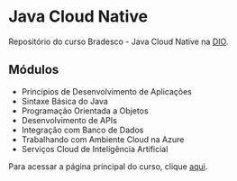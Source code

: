 # Java Cloud Native
Repositório do curso Bradesco - Java Cloud Native na [DIO](https://www.dio.me/).
## Módulos
- Princípios de Desenvolvimento de Aplicações
- Sintaxe Básica do Java
- Programação Orientada a Objetos
- Desenvolvimento de APIs
- Integração com Banco de Dados
- Trabalhando com Ambiente Cloud na Azure
- Serviços Cloud de Inteligência Artificial

Para acessar a página principal do curso, clique [aqui](https://web.dio.me/track/bradesco-java-cloud-native).
